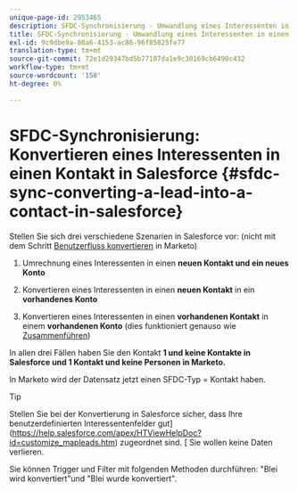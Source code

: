 ```yaml
---
unique-page-id: 2953465
description: SFDC-Synchronisierung - Umwandlung eines Interessenten in einen Kontakt in Salesforce - Marketo Docs - Produktdokumentation
title: SFDC-Synchronisierung - Umwandlung eines Interessenten in einen Kontakt in Salesforce
exl-id: 9c9dbe9a-80a6-4153-ac86-96f85025fe77
translation-type: tm+mt
source-git-commit: 72e1d29347bd5b77107da1e9c30169cb6490c432
workflow-type: tm+mt
source-wordcount: '158'
ht-degree: 0%

---
```


# SFDC-Synchronisierung: Konvertieren eines Interessenten in einen Kontakt in Salesforce {#sfdc-sync-converting-a-lead-into-a-contact-in-salesforce}

Stellen Sie sich drei verschiedene Szenarien in Salesforce vor: (nicht mit dem Schritt [Benutzerfluss konvertieren](/help/marketo/product-docs/core-marketo-concepts/smart-campaigns/flow-actions/convert-person.md) in Marketo)

1. Umrechnung eines Interessenten in einen **neuen Kontakt und ein neues Konto**
1. Konvertieren eines Interessenten in einen **neuen Kontakt** in ein **vorhandenes Konto**

1. Konvertieren eines Interessenten in einen **vorhandenen Kontakt** in einem **vorhandenen Konto** (dies funktioniert genauso wie [Zusammenführen](/help/marketo/product-docs/crm-sync/salesforce-sync/sfdc-sync-details/sfdc-sync-merging-a-lead-contact-person.md))

In allen drei Fällen haben Sie den Kontakt **1 und keine Kontakte in Salesforce und 1 Kontakt und keine Personen in Marketo.**

In Marketo wird der Datensatz jetzt einen SFDC-Typ = Kontakt haben.

>[!TIP]
>
>Stellen Sie bei der Konvertierung in Salesforce sicher, dass Ihre benutzerdefinierten Interessentenfelder gut](https://help.salesforce.com/apex/HTViewHelpDoc?id=customize_mapleads.htm) zugeordnet sind. [ Sie wollen keine Daten verlieren.

Sie können Trigger und Filter mit folgenden Methoden durchführen: &quot;Blei wird konvertiert&quot;und &quot;Blei wurde konvertiert&quot;.
